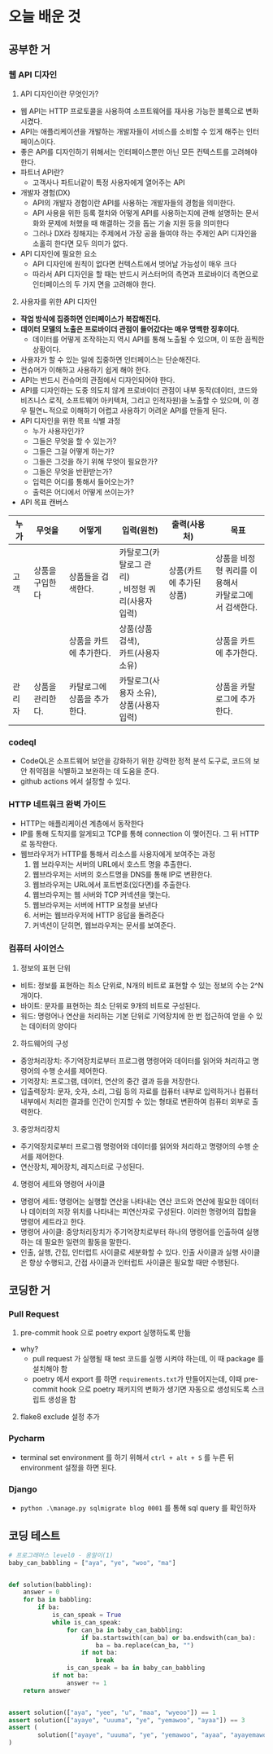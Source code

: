 # 오늘 배운 것

## 공부한 거

### 웹 API 디자인

1. API 디자인이란 무엇인가?

- 웹 API는 HTTP 프로토콜을 사용하여 소프트웨어를 재사용 가능한 블록으로 변화시켰다.
- API는 애플리케이션을 개발하는 개발자들이 서비스를 소비할 수 있게 해주는 인터페이스이다.
- 좋은 API를 디자인하기 위해서는 인터페이스뿐만 아닌 모든 컨텍스트를 고려해야 한다.
- 파트너 API란?
    - 고객사나 파트너같이 특정 사용자에게 열어주는 API
- 개발자 경험(DX)
    - API의 개발자 경험이란 API를 사용하는 개발자들의 경험을 의미한다.
    - API 사용을 위한 등록 절차와 어떻게 API를 사용하는지에 관해 설명하는 문서화와 문제에 처했을 때 해결하는 것을 돕는 기술 지원 등을 의미한다
    - 그러나 DX라 칭해지는 주제에서 가장 공을 들여야 하는 주제인 API 디자인을 소홀히 한다면 모두 의미가 없다.
- API 디자인에 필요한 요소
    - API 디자인에 원칙이 없다면 컨텍스트에서 벗어날 가능성이 매우 크다
    - 따라서 API 디자인을 할 때는 반드시 커스터머의 측면과 프로바이더 측면으로 인터페이스의 두 가지 면을 고려해야 한다.

2. 사용자를 위한 API 디자인

- **작업 방식에 집중하면 인터페이스가 복잡해진다.**
- **데이터 모델의 노출은 프로바이더 관점이 들어갔다는 매우 명백한 징후이다.**
    - 데이터를 어떻게 조작하는지 역시 API를 통해 노출될 수 있으며, 이 또한 끔찍한 상황이다.
- 사용자가 할 수 있는 일에 집중하면 인터페이스는 단순해진다.
- 컨슈머가 이해하고 사용하기 쉽게 해야 한다.
- API는 반드시 컨슈머의 관점에서 디자인되어야 한다.
- API를 디자인하는 도중 의도치 않게 프로바이더 관점이 내부 동작(데이터, 코드와 비즈니스 로직, 소프트웨어 아키텍처, 그리고 인적자원)을 노출할 수 있으며, 이 경우 필연ㄴ적으로 이해하기 어렵고 사용하기 어려운
  API를 만들게 된다.
- API 디자인을 위한 목표 식별 과정
    - 누가 사용자인가?
    - 그들은 무엇을 할 수 있는가?
    - 그들은 그걸 어떻게 하는가?
    - 그들은 그것을 하기 위해 무엇이 필요한가?
    - 그들은 무엇을 반환받는가?
    - 입력은 어디를 통해서 들어오는가?
    - 출력은 어디에서 어떻게 쓰이는가?
- API 목표 캔버스

| 누가  | 무엇을       | 어떻게             | 입력(원천)                             | 출력(사용처)        | 목표                                 |
|-----|-----------|-----------------|------------------------------------|----------------|------------------------------------| 
| 고객  | 상품을 구입한다  | 상품들을 검색한다.      | 카탈로그(카탈로그 관리)<br/>, 비정형 쿼리(사용자 입력) | 상품(카트에 추가된 상품) | 상품을 비정형 쿼리를 이용해서<br/> 카탈로그에서 검색한다. | 
|     |           | 상품을 카트에 추가한다.   | 상품(상품 검색),<br/>카트(사용자 소유)          |                | 상품을 카트에 추가한다.                      | 
| 관리자 | 상품을 관리한다. | 카탈로그에 상품을 추가한다. | 카탈로그(사용자 소유),<br/>상품(사용자 입력)       |                | 상품을 카탈로그에 추가한다.                    | 


### codeql

- CodeQL은 소프트웨어 보안을 강화하기 위한 강력한 정적 분석 도구로, 코드의 보안 취약점을 식별하고 보완하는 데 도움을 준다.
- github actions 에서 설정할 수 있다.

### HTTP 네트워크 완벽 가이드
- HTTP는 애플리케이션 계층에서 동작한다
- IP를 통해 도착지를 알게되고 TCP를 통해 connection 이 맺어진다. 그 뒤 HTTP로 동작한다.
- 웹브라우저가 HTTP를 통해서 리소스를 사용자에게 보여주는 과정
  1. 웹 브라우저는 서버의 URL에서 호스트 명을 추출한다.
  2. 웹브라우저는 서버의 호스트명을 DNS를 통해 IP로 변환한다.
  3. 웹브라우저는 URL에서 포트번호(있다면)를 추출한다.
  4. 웹브라우저는 웹 서버와 TCP 커넥션을 맺는다.
  5. 웹브라우저는 서버에 HTTP 요청을 보낸다
  6. 서버는 웹브라우저에 HTTP 응답을 돌려준다
  7. 커넥션이 닫히면, 웹브라우저는 문서를 보여준다.

### 컴퓨터 사이언스

1. 정보의 표현 단위
  - 비트: 정보를 표현하는 최소 단위로, N개의 비트로 표현할 수 있는 정보의 수는 2^N개이다.
  - 바이트: 문자를 표현하는 최소 단위로 9개의 비트로 구성된다.
  - 워드: 명령어나 연산을 처리하는 기본 단위로 기억장치에 한 번 접근하여 얻을 수 있는 데이터의 양이다
2. 하드웨어의 구성
  - 중앙처리장치: 주기억장치로부터 프로그램 명령어와 데이터를 읽어와 처리하고 명령어의 수행 순서를 제어한다.
  - 기억장치: 프로그램, 데이터, 연산의 중간 결과 등을 저장한다.
  - 입출력장치: 문자, 숫자, 소리, 그림 등의 자료를 컴퓨터 내부로 입력하거나 컴퓨터 내부에서 처리한 결과를 인간이 인지할 수 있는 형태로 변환하여 컴퓨터 외부로 출력한다.
3. 중앙처리장치
  - 주기억장치로부터 프로그램 명령어와 데이터를 읽어와 처리하고 명령어의 수행 순서를 제어한다.
  - 연산장치, 제어장치, 레지스터로 구성된다.
4. 명령어 세트와 명령어 사이클
  - 명령어 세트: 명령어는 실행할 연산을 나타내는 연산 코드와 연산에 필요한 데이터나 데이터의 저장 위치를 나타내는 피연산자로 구성된다. 이러한 명령어의 집합을 명령어 세트라고 한다.
  - 명령어 사이클: 중앙처리장치가 주기억장치로부터 하나의 명령어를 인출하여 실행하는 데 필요한 일련의 활동을 말한다.
  - 인출, 실행, 간접, 인터럽트 사이클로 세분화할 수 있다. 인출 사이클과 실행 사이클은 항상 수행되고, 간접 사이클과 인터럽트 사이클은 필요할 때만 수행된다.

## 코딩한 거

### Pull Request
1. pre-commit hook 으로 poetry export 실행하도록 만듦
  - why?
    - pull request 가 실행될 때 test 코드를 실행 시켜야 하는데, 이 때 package 를 설치해야 함
    - poetry 에서 export 를 하면 `requirements.txt`가 만들어지는데, 이때 pre-commit hook 으로 poetry 패키지의 변화가 생기면 자동으로 생성되도록 스크립트 생성을 함
2. flake8 exclude 설정 추가

### Pycharm

- terminal set environment 를 하기 위해서 `ctrl + alt + S` 를 누른 뒤 environment 설정을 하면 된다.

### Django

- `python .\manage.py sqlmigrate blog 0001` 를 통해 sql query 를 확인하자


## 코딩 테스트

```python
# 프로그래머스 level0 - 옹알이(1)
baby_can_babbling = ["aya", "ye", "woo", "ma"]


def solution(babbling):
    answer = 0
    for ba in babbling:
        if ba:
            is_can_speak = True
            while is_can_speak:
                for can_ba in baby_can_babbling:
                    if ba.startswith(can_ba) or ba.endswith(can_ba):
                        ba = ba.replace(can_ba, "")
                    if not ba:
                        break
                is_can_speak = ba in baby_can_babbling
            if not ba:
                answer += 1
    return answer


assert solution(["aya", "yee", "u", "maa", "wyeoo"]) == 1
assert solution(["ayaye", "uuuma", "ye", "yemawoo", "ayaa"]) == 3
assert (
        solution(["ayaye", "uuuma", "ye", "yemawoo", "ayaa", "ayayemawoo", "umau", ""]) == 4
)
```
 